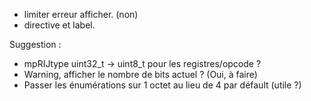 
- limiter erreur afficher. (non)
- directive et label.

Suggestion :
- mpRIJtype uint32_t -> uint8_t pour les registres/opcode ?
- Warning, afficher le nombre de bits actuel ? (Oui, à faire)
- Passer les énumérations sur 1 octet au lieu de 4 par défault (utile ?)
